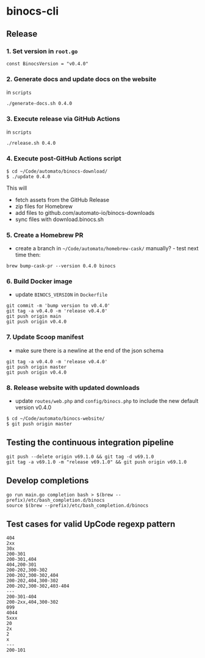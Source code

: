 # binocs-cli

## Release

### 1. Set version in `root.go`

`const BinocsVersion = "v0.4.0"`

### 2. Generate docs and update docs on the website

in `scripts`

`./generate-docs.sh 0.4.0`

### 3. Execute release via GitHub Actions

in `scripts`

`./release.sh 0.4.0`

### 4. Execute post-GitHub Actions script

```shell
$ cd ~/Code/automato/binocs-download/
$ ./update 0.4.0
```

This will 
- fetch assets from the GitHub Release
- zip files for Homebrew
- add files to github.com/automato-io/binocs-downloads
- sync files with download.binocs.sh

### 5. Create a Homebrew PR

- create a branch in `~/Code/automato/homebrew-cask/` manually? - test next time
then:
```shell
brew bump-cask-pr --version 0.4.0 binocs
```

### 6. Build Docker image

- update `BINOCS_VERSION` in `Dockerfile`

```shell
git commit -m 'bump version to v0.4.0'
git tag -a v0.4.0 -m 'release v0.4.0'
git push origin main
git push origin v0.4.0
```

### 7. Update Scoop manifest

- make sure there is a newline at the end of the json schema

```shell
git tag -a v0.4.0 -m 'release v0.4.0'
git push origin master
git push origin v0.4.0
```

### 8. Release website with updated downloads

- update `routes/web.php` and `config/binocs.php` to include the new default version v0.4.0

```shell
$ cd ~/Code/automato/binocs-website/
$ git push origin master
```

## Testing the continuous integration pipeline

```shell
git push --delete origin v69.1.0 && git tag -d v69.1.0
git tag -a v69.1.0 -m "release v69.1.0" && git push origin v69.1.0
```

## Develop completions

```shell
go run main.go completion bash > $(brew --prefix)/etc/bash_completion.d/binocs
source $(brew --prefix)/etc/bash_completion.d/binocs
```

## Test cases for valid UpCode regexp pattern

```
404
2xx
30x
200-301
200-301,404
404,200-301
200-202,300-302
200-202,300-302,404
200-202,404,300-302
200-202,300-302,403-404
---
200-301-404
200-2xx,404,300-302
099
4044
5xxx
20
2x
2
x
---
200-101
```
